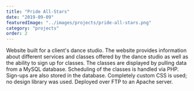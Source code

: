 ```yaml
---
title: "Pride All-Stars"
date: "2019-09-09"
featuredImage: "../images/projects/pride-all-stars.png"
category: "projects"
order: 2
---
```

Website built for a client's dance studio. The website provides information about different services and classes offered by the dance studio as well as the ability to sign up for classes. The classes are displayed by pulling data from a MySQL database. Scheduling of the classes is handled via PHP. Sign-ups are also stored in the database. Completely custom CSS is used; no design library was used. Deployed over FTP to an Apache server.